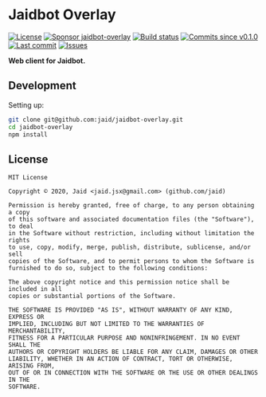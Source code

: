 # Jaidbot Overlay


<a href="https://raw.githubusercontent.com/jaid/jaidbot-overlay/master/license.txt"><img src="https://img.shields.io/github/license/jaid/jaidbot-overlay?style=flat-square" alt="License"/></a> <a href="https://github.com/sponsors/jaid"><img src="https://img.shields.io/badge/<3-Sponsor-FF45F1?style=flat-square" alt="Sponsor jaidbot-overlay"/></a>
<a href="https://actions-badge.atrox.dev/jaid/jaidbot-overlay/goto"><img src="https://img.shields.io/endpoint.svg?style=flat-square&url=https%3A%2F%2Factions-badge.atrox.dev%2Fjaid%2Fjaidbot-overlay%2Fbadge" alt="Build status"/></a> <a href="https://github.com/jaid/jaidbot-overlay/commits"><img src="https://img.shields.io/github/commits-since/jaid/jaidbot-overlay/v0.1.0?style=flat-square&logo=github" alt="Commits since v0.1.0"/></a> <a href="https://github.com/jaid/jaidbot-overlay/commits"><img src="https://img.shields.io/github/last-commit/jaid/jaidbot-overlay?style=flat-square&logo=github" alt="Last commit"/></a> <a href="https://github.com/jaid/jaidbot-overlay/issues"><img src="https://img.shields.io/github/issues/jaid/jaidbot-overlay?style=flat-square&logo=github" alt="Issues"/></a>  

**Web client for Jaidbot.**






















## Development



Setting up:
```bash
git clone git@github.com:jaid/jaidbot-overlay.git
cd jaidbot-overlay
npm install
```


## License
```text
MIT License

Copyright © 2020, Jaid <jaid.jsx@gmail.com> (github.com/jaid)

Permission is hereby granted, free of charge, to any person obtaining a copy
of this software and associated documentation files (the "Software"), to deal
in the Software without restriction, including without limitation the rights
to use, copy, modify, merge, publish, distribute, sublicense, and/or sell
copies of the Software, and to permit persons to whom the Software is
furnished to do so, subject to the following conditions:

The above copyright notice and this permission notice shall be included in all
copies or substantial portions of the Software.

THE SOFTWARE IS PROVIDED "AS IS", WITHOUT WARRANTY OF ANY KIND, EXPRESS OR
IMPLIED, INCLUDING BUT NOT LIMITED TO THE WARRANTIES OF MERCHANTABILITY,
FITNESS FOR A PARTICULAR PURPOSE AND NONINFRINGEMENT. IN NO EVENT SHALL THE
AUTHORS OR COPYRIGHT HOLDERS BE LIABLE FOR ANY CLAIM, DAMAGES OR OTHER
LIABILITY, WHETHER IN AN ACTION OF CONTRACT, TORT OR OTHERWISE, ARISING FROM,
OUT OF OR IN CONNECTION WITH THE SOFTWARE OR THE USE OR OTHER DEALINGS IN THE
SOFTWARE.
```
